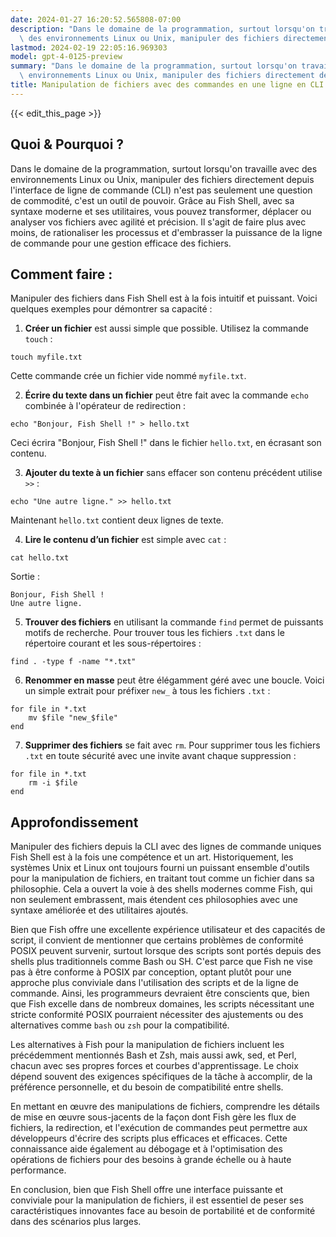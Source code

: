 ```yaml
---
date: 2024-01-27 16:20:52.565808-07:00
description: "Dans le domaine de la programmation, surtout lorsqu'on travaille avec\
  \ des environnements Linux ou Unix, manipuler des fichiers directement depuis\u2026"
lastmod: 2024-02-19 22:05:16.969303
model: gpt-4-0125-preview
summary: "Dans le domaine de la programmation, surtout lorsqu'on travaille avec des\
  \ environnements Linux ou Unix, manipuler des fichiers directement depuis\u2026"
title: Manipulation de fichiers avec des commandes en une ligne en CLI
---
```


{{< edit_this_page >}}

## Quoi & Pourquoi ?

Dans le domaine de la programmation, surtout lorsqu'on travaille avec des environnements Linux ou Unix, manipuler des fichiers directement depuis l'interface de ligne de commande (CLI) n'est pas seulement une question de commodité, c'est un outil de pouvoir. Grâce au Fish Shell, avec sa syntaxe moderne et ses utilitaires, vous pouvez transformer, déplacer ou analyser vos fichiers avec agilité et précision. Il s'agit de faire plus avec moins, de rationaliser les processus et d'embrasser la puissance de la ligne de commande pour une gestion efficace des fichiers.

## Comment faire :

Manipuler des fichiers dans Fish Shell est à la fois intuitif et puissant. Voici quelques exemples pour démontrer sa capacité :

1. **Créer un fichier** est aussi simple que possible. Utilisez la commande `touch` :

```Fish Shell
touch myfile.txt
```

Cette commande crée un fichier vide nommé `myfile.txt`.

2. **Écrire du texte dans un fichier** peut être fait avec la commande `echo` combinée à l'opérateur de redirection :

```Fish Shell
echo "Bonjour, Fish Shell !" > hello.txt
```

Ceci écrira "Bonjour, Fish Shell !" dans le fichier `hello.txt`, en écrasant son contenu.

3. **Ajouter du texte à un fichier** sans effacer son contenu précédent utilise `>>` :

```Fish Shell
echo "Une autre ligne." >> hello.txt
```

Maintenant `hello.txt` contient deux lignes de texte.

4. **Lire le contenu d’un fichier** est simple avec `cat` :

```Fish Shell
cat hello.txt
```

Sortie :
```
Bonjour, Fish Shell !
Une autre ligne.
```

5. **Trouver des fichiers** en utilisant la commande `find` permet de puissants motifs de recherche. Pour trouver tous les fichiers `.txt` dans le répertoire courant et les sous-répertoires :

```Fish Shell
find . -type f -name "*.txt"
```

6. **Renommer en masse** peut être élégamment géré avec une boucle. Voici un simple extrait pour préfixer `new_` à tous les fichiers `.txt` :

```Fish Shell
for file in *.txt
    mv $file "new_$file"
end
```

7. **Supprimer des fichiers** se fait avec `rm`. Pour supprimer tous les fichiers `.txt` en toute sécurité avec une invite avant chaque suppression :

```Fish Shell
for file in *.txt
    rm -i $file
end
```

## Approfondissement

Manipuler des fichiers depuis la CLI avec des lignes de commande uniques Fish Shell est à la fois une compétence et un art. Historiquement, les systèmes Unix et Linux ont toujours fourni un puissant ensemble d'outils pour la manipulation de fichiers, en traitant tout comme un fichier dans sa philosophie. Cela a ouvert la voie à des shells modernes comme Fish, qui non seulement embrassent, mais étendent ces philosophies avec une syntaxe améliorée et des utilitaires ajoutés.

Bien que Fish offre une excellente expérience utilisateur et des capacités de script, il convient de mentionner que certains problèmes de conformité POSIX peuvent survenir, surtout lorsque des scripts sont portés depuis des shells plus traditionnels comme Bash ou SH. C'est parce que Fish ne vise pas à être conforme à POSIX par conception, optant plutôt pour une approche plus conviviale dans l'utilisation des scripts et de la ligne de commande. Ainsi, les programmeurs devraient être conscients que, bien que Fish excelle dans de nombreux domaines, les scripts nécessitant une stricte conformité POSIX pourraient nécessiter des ajustements ou des alternatives comme `bash` ou `zsh` pour la compatibilité.

Les alternatives à Fish pour la manipulation de fichiers incluent les précédemment mentionnés Bash et Zsh, mais aussi awk, sed, et Perl, chacun avec ses propres forces et courbes d'apprentissage. Le choix dépend souvent des exigences spécifiques de la tâche à accomplir, de la préférence personnelle, et du besoin de compatibilité entre shells.

En mettant en œuvre des manipulations de fichiers, comprendre les détails de mise en œuvre sous-jacents de la façon dont Fish gère les flux de fichiers, la redirection, et l'exécution de commandes peut permettre aux développeurs d'écrire des scripts plus efficaces et efficaces. Cette connaissance aide également au débogage et à l'optimisation des opérations de fichiers pour des besoins à grande échelle ou à haute performance.

En conclusion, bien que Fish Shell offre une interface puissante et conviviale pour la manipulation de fichiers, il est essentiel de peser ses caractéristiques innovantes face au besoin de portabilité et de conformité dans des scénarios plus larges.
